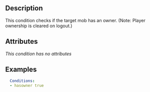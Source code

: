 ## Description
This condition checks if the target mob has an owner. 
(Note: Player ownership is cleared on logout.)


## Attributes
*This condition has no attributes*


## Examples
```yaml
  Conditions:
  - hasowner true
```